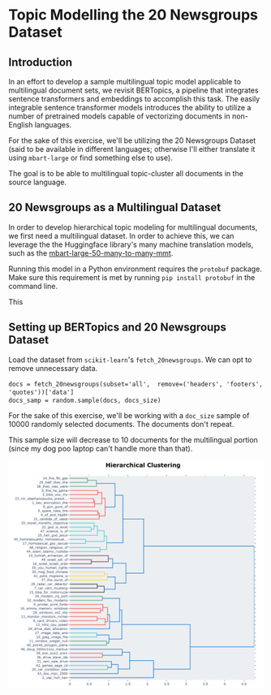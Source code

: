 # Topic Modelling the 20 Newsgroups Dataset


## Introduction

In an effort to develop a sample multilingual topic model applicable to multilingual document sets, we revisit BERTopics, a pipeline that integrates sentence transformers and embeddings to accomplish this task. The easily integrable sentence transformer models introduces the ability to utilize a number of pretrained models capable of vectorizing documents in non-English languages.

For the sake of this exercise, we'll be utilizing the 20 Newsgroups Dataset (said to be available in different languages; otherwise I'll either translate it using `mbart-large` or find something else to use).


The goal is to be able to multilingual topic-cluster all documents in the source language.


## 20 Newsgroups as a Multilingual Dataset

In order to develop hierarchical topic modeling for multilingual documents, we first need a multilingual dataset. In order to achieve this, we can leverage the the Huggingface library's many machine translation models, such as the [mbart-large-50-many-to-many-mmt](https://huggingface.co/facebook/mbart-large-50-many-to-many-mmt).

Running this model in a Python environment requires the `protobuf` package. Make sure this requirement is met by running `pip install protobuf` in the command line.

This 

## Setting up BERTopics and 20 Newsgroups Dataset

Load the dataset from `scikit-learn`'s `fetch_20newsgroups`. We can opt to remove unnecessary data.

```
docs = fetch_20newsgroups(subset='all',  remove=('headers', 'footers', 'quotes'))['data']
docs_samp = random.sample(docs, docs_size) 
```

For the sake of this exercise, we'll be working with a `doc_size` sample of 10000 randomly selected documents. The documents don't repeat. 

This sample size will decrease to 10 documents for the multilingual portion (since my dog poo laptop can't handle more than that).



![Alt text](figures/hierarchical_topics_1.png?raw=true "A decent first pass at hierarchical clustering.")




